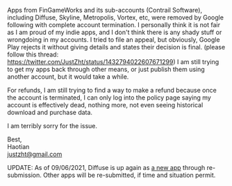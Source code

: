 Apps from FinGameWorks and its sub-accounts (Contrail Software), 
including Diffuse, Skyline, Metropolis, Vortex, etc, were removed by Google following with complete account termination. 
I personally think it is not fair as I am proud of my indie apps, and I don't think there is any shady stuff or wrongdoing in my accounts. 
I tried to file an appeal, but obviously, Google Play rejects it without giving details and states their decision is final. 
(please follow this thread: https://twitter.com/JustZht/status/1432794022607671299) 
I am still trying to get my apps back through other means, or just publish them using another account, but it would take a while.

For refunds, I am still trying to find a way to make a refund because once the account is terminated, 
I can only log into the policy page saying my account is effectively dead, nothing more, not even seeing historical download and purchase data.

I am terribly sorry for the issue. 

Best,  
Haotian  
justzht@gmail.com

UPDATE:
As of 09/06/2021, Diffuse is up again as [a new app](https://play.google.com/store/apps/details?id=com.justzht.lwp.diffuse) through re-submission. Other apps will be re-submitted, if time and situation permit.
